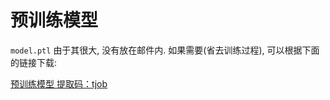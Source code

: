 # 预训练模型

`model.ptl` 由于其很大, 没有放在邮件内. 如果需要(省去训练过程), 可以根据下面的链接下载:

[预训练模型 提取码：tjob](https://pan.baidu.com/s/1ppUpbtQECpiK9pjUy4Pv7A)
